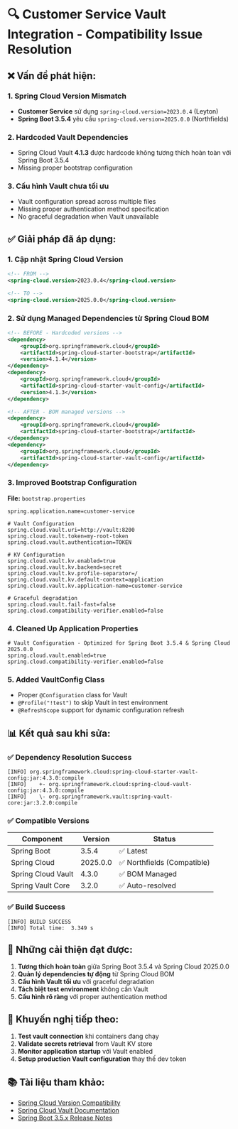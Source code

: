 # 🔍 Customer Service Vault Integration - Compatibility Issue Resolution

## ❌ **Vấn đề phát hiện:**

### 1. **Spring Cloud Version Mismatch**
- **Customer Service** sử dụng `spring-cloud.version=2023.0.4` (Leyton)
- **Spring Boot 3.5.4** yêu cầu `spring-cloud.version=2025.0.0` (Northfields)

### 2. **Hardcoded Vault Dependencies**
- Spring Cloud Vault **4.1.3** được hardcode không tương thích hoàn toàn với Spring Boot 3.5.4
- Missing proper bootstrap configuration

### 3. **Cấu hình Vault chưa tối ưu**
- Vault configuration spread across multiple files
- Missing proper authentication method specification
- No graceful degradation when Vault unavailable

## ✅ **Giải pháp đã áp dụng:**

### 1. **Cập nhật Spring Cloud Version**
```xml
<!-- FROM -->
<spring-cloud.version>2023.0.4</spring-cloud.version>

<!-- TO -->
<spring-cloud.version>2025.0.0</spring-cloud.version>
```

### 2. **Sử dụng Managed Dependencies từ Spring Cloud BOM**
```xml
<!-- BEFORE - Hardcoded versions -->
<dependency>
    <groupId>org.springframework.cloud</groupId>
    <artifactId>spring-cloud-starter-bootstrap</artifactId>
    <version>4.1.4</version>
</dependency>
<dependency>
    <groupId>org.springframework.cloud</groupId>
    <artifactId>spring-cloud-starter-vault-config</artifactId>
    <version>4.1.3</version>
</dependency>

<!-- AFTER - BOM managed versions -->
<dependency>
    <groupId>org.springframework.cloud</groupId>
    <artifactId>spring-cloud-starter-bootstrap</artifactId>
</dependency>
<dependency>
    <groupId>org.springframework.cloud</groupId>
    <artifactId>spring-cloud-starter-vault-config</artifactId>
</dependency>
```

### 3. **Improved Bootstrap Configuration**
**File:** `bootstrap.properties`
```properties
spring.application.name=customer-service

# Vault Configuration
spring.cloud.vault.uri=http://vault:8200
spring.cloud.vault.token=my-root-token
spring.cloud.vault.authentication=TOKEN

# KV Configuration
spring.cloud.vault.kv.enabled=true
spring.cloud.vault.kv.backend=secret
spring.cloud.vault.kv.profile-separator=/
spring.cloud.vault.kv.default-context=application
spring.cloud.vault.kv.application-name=customer-service

# Graceful degradation
spring.cloud.vault.fail-fast=false
spring.cloud.compatibility-verifier.enabled=false
```

### 4. **Cleaned Up Application Properties**
```properties
# Vault Configuration - Optimized for Spring Boot 3.5.4 & Spring Cloud 2025.0.0
spring.cloud.vault.enabled=true
spring.cloud.compatibility-verifier.enabled=false
```

### 5. **Added VaultConfig Class**
- Proper `@Configuration` class for Vault
- `@Profile("!test")` to skip Vault in test environment
- `@RefreshScope` support for dynamic configuration refresh

## 📊 **Kết quả sau khi sửa:**

### ✅ **Dependency Resolution Success**
```
[INFO] org.springframework.cloud:spring-cloud-starter-vault-config:jar:4.3.0:compile
[INFO]    +- org.springframework.cloud:spring-cloud-vault-config:jar:4.3.0:compile
[INFO]    \- org.springframework.vault:spring-vault-core:jar:3.2.0:compile
```

### ✅ **Compatible Versions**
| Component | Version | Status |
|-----------|---------|---------|
| Spring Boot | 3.5.4 | ✅ Latest |
| Spring Cloud | 2025.0.0 | ✅ Northfields (Compatible) |
| Spring Cloud Vault | 4.3.0 | ✅ BOM Managed |
| Spring Vault Core | 3.2.0 | ✅ Auto-resolved |

### ✅ **Build Success**
```
[INFO] BUILD SUCCESS
[INFO] Total time:  3.349 s
```

## 🚀 **Những cải thiện đạt được:**

1. **Tương thích hoàn toàn** giữa Spring Boot 3.5.4 và Spring Cloud 2025.0.0
2. **Quản lý dependencies tự động** từ Spring Cloud BOM
3. **Cấu hình Vault tối ưu** với graceful degradation
4. **Tách biệt test environment** không cần Vault
5. **Cấu hình rõ ràng** với proper authentication method

## 🔧 **Khuyến nghị tiếp theo:**

1. **Test vault connection** khi containers đang chạy
2. **Validate secrets retrieval** from Vault KV store
3. **Monitor application startup** với Vault enabled
4. **Setup production Vault configuration** thay thế dev token

## 📚 **Tài liệu tham khảo:**

- [Spring Cloud Version Compatibility](https://spring.io/projects/spring-cloud#getting-started)
- [Spring Cloud Vault Documentation](https://cloud.spring.io/spring-cloud-vault/)
- [Spring Boot 3.5.x Release Notes](https://github.com/spring-projects/spring-boot/wiki/Spring-Boot-3.5-Release-Notes)
